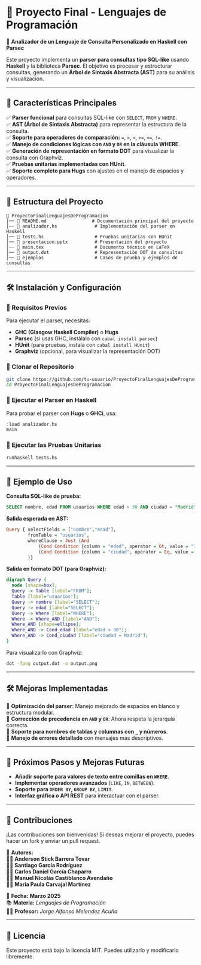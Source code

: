 # 📌 Proyecto Final - Lenguajes de Programación  
🚀 **Analizador de un Lenguaje de Consulta Personalizado en Haskell con Parsec**  

Este proyecto implementa un **parser para consultas tipo SQL-like** usando **Haskell** y la biblioteca **Parsec**. El objetivo es procesar y estructurar consultas, generando un **Árbol de Sintaxis Abstracta (AST)** para su análisis y visualización.  

---

## 🔹 Características Principales  
✅ **Parser funcional** para consultas SQL-like con `SELECT`, `FROM` y `WHERE`.  
✅ **AST (Árbol de Sintaxis Abstracta)** para representar la estructura de la consulta.  
✅ **Soporte para operadores de comparación:** `=`, `>`, `<`, `>=`, `<=`, `!=`.  
✅ **Manejo de condiciones lógicas con `AND` y `OR` en la cláusula WHERE**.  
✅ **Generación de representación en formato DOT** para visualizar la consulta con Graphviz.  
✅ **Pruebas unitarias implementadas con HUnit**.  
✅ **Soporte completo para Hugs** con ajustes en el manejo de espacios y operadores.  

---

## 📂 Estructura del Proyecto  

```
📁 ProyectoFinalLenguajesDeProgramacion  
│── 📜 README.md                 # Documentación principal del proyecto  
│── 📜 analizador.hs              # Implementación del parser en Haskell  
│── 📜 tests.hs                   # Pruebas unitarias con HUnit  
│── 📜 presentacion.pptx          # Presentación del proyecto  
│── 📜 main.tex                   # Documento técnico en LaTeX  
│── 📜 output.dot                 # Representación DOT de consultas  
│── 📁 ejemplos                   # Casos de prueba y ejemplos de consultas  
```

---

## 🛠 Instalación y Configuración  

### **🔹 Requisitos Previos**  
Para ejecutar el parser, necesitas:  
- **GHC (Glasgow Haskell Compiler)** o **Hugs**  
- **Parsec** (si usas GHC, instálalo con `cabal install parsec`)  
- **HUnit** (para pruebas, instala con `cabal install HUnit`)  
- **Graphviz** (opcional, para visualizar la representación DOT)  

### **🔹 Clonar el Repositorio**
```bash
git clone https://github.com/tu-usuario/ProyectoFinalLenguajesDeProgramacion.git
cd ProyectoFinalLenguajesDeProgramacion
```

### **🔹 Ejecutar el Parser en Haskell**  
Para probar el parser con **Hugs** o **GHCi**, usa:  
```haskell
:load analizador.hs
main
```

### **🔹 Ejecutar las Pruebas Unitarias**  
```bash
runhaskell tests.hs
```

---

## 🎯 Ejemplo de Uso  

**Consulta SQL-like de prueba:**  
```sql
SELECT nombre, edad FROM usuarios WHERE edad > 30 AND ciudad = "Madrid"
```
**Salida esperada en AST:**  
```haskell
Query { selectFields = ["nombre","edad"],
        fromTable = "usuarios",
        whereClause = Just (And 
            (Cond Condition {column = "edad", operator = Gt, value = "30"})
            (Cond Condition {column = "ciudad", operator = Eq, value = "Madrid"})
        )}
```
**Salida en formato DOT (para Graphviz):**  
```dot
digraph Query {
  node [shape=box];
  Query -> Table [label="FROM"];
  Table [label="usuarios"];
  Query -> nombre [label="SELECT"];
  Query -> edad [label="SELECT"];
  Query -> Where [label="WHERE"];
  Where -> Where_AND [label="AND"];
  Where_AND [shape=ellipse];
  Where_AND -> Cond_edad [label="edad > 30"];
  Where_AND -> Cond_ciudad [label="ciudad = Madrid"];
}
```
Para visualizarlo con Graphviz:
```bash
dot -Tpng output.dot -o output.png
```

---

## 🛠 Mejoras Implementadas  
🔹 **Optimización del parser**: Manejo mejorado de espacios en blanco y estructura modular.  
🔹 **Corrección de precedencia en `AND` y `OR`**: Ahora respeta la jerarquía correcta.  
🔹 **Soporte para nombres de tablas y columnas con `_` y números**.  
🔹 **Manejo de errores detallado** con mensajes más descriptivos.  

---

## 🚀 Próximos Pasos y Mejoras Futuras  
- **Añadir soporte para valores de texto entre comillas en `WHERE`**.  
- **Implementar operadores avanzados** (`LIKE`, `IN`, `BETWEEN`).  
- **Soporte para `ORDER BY`, `GROUP BY`, `LIMIT`**.  
- **Interfaz gráfica o API REST** para interactuar con el parser.  

---

## 🤝 Contribuciones  
¡Las contribuciones son bienvenidas! Si deseas mejorar el proyecto, puedes hacer un fork y enviar un pull request.  

📌 **Autores:**  
👨‍💻 **Anderson Stick Barrera Tovar**  
👨‍💻 **Santiago García Rodríguez**  
👨‍💻 **Carlos Daniel García Chaparro**  
👨‍💻 **Manuel Nicolás Castiblanco Avendaño**  
👩‍💻 **Maria Paula Carvajal Martínez**  

📅 **Fecha:** **Marzo 2025**  
📚 **Materia:** *Lenguajes de Programación*  
👨‍🏫 **Profesor:** *Jorge Alfonso Melendez Acuña*  

---

## 📜 Licencia  
Este proyecto está bajo la licencia MIT. Puedes utilizarlo y modificarlo libremente.  